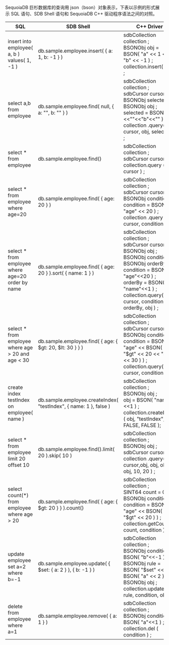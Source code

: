 
SequoiaDB 巨杉数据库的查询用 json（bson）对象表示，下表以示例的形式展示 SQL 语句、SDB Shell 语句和 SequoiaDB C++ 驱动程序语法之间的对照。

| SQL                                                | SDB Shell                                              | C++ Driver                                                   |
| -------------------------------------------------- | ------------------------------------------------------------ | ------------------------------------------------------------ |
| insert into employee( a, b ) values( 1, -1 )       | db.sample.employee.insert( { a: 1, b: -1 } )                 | sdbCollection collection ; <br/> BSONObj obj = BSON( "a" << 1 << "b" << -1 ) ; <br/>  collection.insert( obj ) ; |
| select a,b from employee                           | db.sample.employee.find( null, { a: "", b: "" } )            | sdbCollection collection ; <br/> sdbCursor cursor ; <br/> BSONObj selected ; <br/> BSONObj obj ; <br/> selected = BSON( "a"<<""<<"b"<<"" ) ; <br/> collection .query( cursor, obj, selected ) ; |
| select * from employee                             | db.sample.employee.find()                                    | sdbCollection collection ; <br/> sdbCursor cursor ; <br/> collection.query ( cursor ) ; |
| select * from employee where age=20                | db.sample.employee.find( { age: 20 } )                       | sdbCollection collection ; <br/> sdbCursor cursor ; <br/> BSONObj condition ; <br/> condition = BSON( "age" << 20 ) ; <br/> collection .query ( cursor, condition ) ; |
| select * from employee where age=20 order by name  | db.sample.employee.find( { age: 20 } ).sort( { name: 1 } )   | sdbCollection collection ; <br/> sdbCursor cursor ; <br/> BSONObj obj ; <br/> BSONObj condition ; <br/> BSONObj orderBy ; <br/> condition = BSON( "age"<<20 ) ; <br/> orderBy = BSON( "name"<<1 ) ; <br/> collection.query( cursor, condition, obj, orderBy, obj ) ; |
| select * from employee where age > 20 and age < 30 | db.sample.employee.find( { age: { $gt: 20, $lt: 30 } } )     | sdbCollection collection ; <br/> sdbCursor cursor ; <br/> BSONObj condition ; <br/> condition = BSON( "age" << BSON( "$gt" << 20 << "$lt" << 30 ) ) ; <br/> collection.query( cursor, condition ) ; |
| create index testIndex on employee( name )         | db.sample.employee.createIndex( "testIndex", { name: 1 }, false ) | sdbCollection collection ; <br/> BSONObj obj ; <br/> obj = BSON( "name"<<1 ) ; <br/> collection.createIndex ( obj, "testIndex", FALSE, FALSE ); |
| select * from employee limit 20 offset 10          | db.sample.employee.find().limit( 20 ).skip( 10 )             | sdbCollection collection ; <br/> BSONObj obj ; <br/> sdbCursor cursor ; <br/> collection .query( cursor,obj, obj, obj, obj, 10, 20 ) ; |
| select count(*) from employee where age > 20       | db.sample.employee.find( { age: { $gt: 20 } } ).count()      | sdbCollection collection ; <br/> SINT64 count = 0 ; <br/> BSONObj condition ; <br/> condition = BSON( "age" << BSON( "$gt" << 20 ) ) ; <br/> collection.getCount( count, condition ) ; |
| update employee set a=2 where b=-1                 | db.sample.employee.update( { $set: { a: 2 } }, { b: -1 } )   | sdbCollection collection ; <br/> BSONObj condition = BSON( "b"<<-1 ) ; <br/> BSONObj rule = BSON( "$set" << BSON( "a" << 2 ) ); <br/> BSONObj obj ; <br/> collection.update ( rule, condition, obj ) ; |
| delete from employee where a=1                     | db.sample.employee.remove( { a: 1 } )                        | sdbCollection collection ; <br/> BSONObj condition = BSON( "a"<<1 ) ; <br/> collection.del ( condition ) ; |
